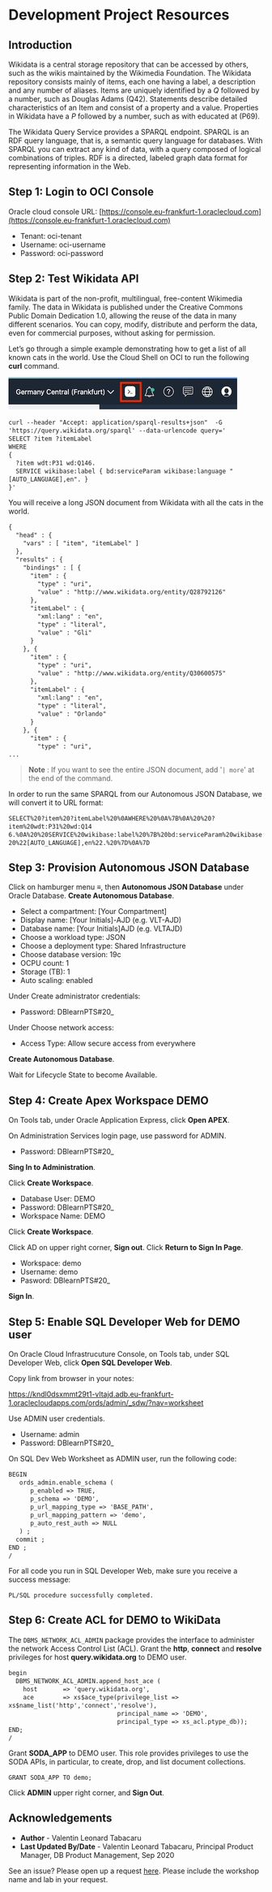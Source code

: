 # Development Project Resources

## Introduction

Wikidata is a central storage repository that can be accessed by others, such as the wikis maintained by the Wikimedia Foundation. The Wikidata repository consists mainly of items, each one having a label, a description and any number of aliases. Items are uniquely identified by a *Q* followed by a number, such as Douglas Adams (Q42). Statements describe detailed characteristics of an Item and consist of a property and a value. Properties in Wikidata have a *P* followed by a number, such as with educated at (P69).

The Wikidata Query Service provides a SPARQL endpoint. SPARQL is an RDF query language, that is, a semantic query language for databases. With SPARQL you can extract any kind of data, with a query composed of logical combinations of triples. RDF is a directed, labeled graph data format for representing information in the Web.

## Step 1: Login to OCI Console

Oracle cloud console URL: [https://console.eu-frankfurt-1.oraclecloud.com](https://console.eu-frankfurt-1.oraclecloud.com)

- Tenant: oci-tenant
- Username: oci-username
- Password: oci-password

## Step 2: Test Wikidata API

Wikidata is part of the non-profit, multilingual, free-content Wikimedia family. The data in Wikidata is published under the Creative Commons Public Domain Dedication 1.0, allowing the reuse of the data in many different scenarios. You can copy, modify, distribute and perform the data, even for commercial purposes, without asking for permission.

Let’s go through a simple example demonstrating how to get a list of all known cats in the world. Use the Cloud Shell on OCI to run the following **curl** command.

![](./images/cloudShell.jpg "")

````
curl --header "Accept: application/sparql-results+json"  -G 'https://query.wikidata.org/sparql' --data-urlencode query='
SELECT ?item ?itemLabel 
WHERE 
{
  ?item wdt:P31 wd:Q146.
  SERVICE wikibase:label { bd:serviceParam wikibase:language "[AUTO_LANGUAGE],en". }
}'
````

You will receive a long JSON document from Wikidata with all the cats in the world.

````
{
  "head" : {
    "vars" : [ "item", "itemLabel" ]
  },
  "results" : {
    "bindings" : [ {
      "item" : {
        "type" : "uri",
        "value" : "http://www.wikidata.org/entity/Q28792126"
      },
      "itemLabel" : {
        "xml:lang" : "en",
        "type" : "literal",
        "value" : "Gli"
      }
    }, {
      "item" : {
        "type" : "uri",
        "value" : "http://www.wikidata.org/entity/Q30600575"
      },
      "itemLabel" : {
        "xml:lang" : "en",
        "type" : "literal",
        "value" : "Orlando"
      }
    }, {
      "item" : {
        "type" : "uri",
...
````

>**Note** : If you want to see the entire JSON document, add '` | more `' at the end of the command.

In order to run the same SPARQL from our Autonomous JSON Database, we will convert it to URL format:

````
SELECT%20?item%20?itemLabel%20%0AWHERE%20%0A%7B%0A%20%20?item%20wdt:P31%20wd:Q14
6.%0A%20%20SERVICE%20wikibase:label%20%7B%20bd:serviceParam%20wikibase:language%
20%22[AUTO_LANGUAGE],en%22.%20%7D%0A%7D
````

## Step 3: Provision Autonomous JSON Database

Click on hamburger menu ≡, then **Autonomous JSON Database** under Oracle Database. **Create Autonomous Database**.

- Select a compartment: [Your Compartment]
- Display name: [Your Initials]-AJD (e.g. VLT-AJD)
- Database name: [Your Initials]AJD (e.g. VLTAJD)
- Choose a workload type: JSON
- Choose a deployment type: Shared Infrastructure
- Choose database version: 19c
- OCPU count: 1
- Storage (TB): 1
- Auto scaling: enabled

Under Create administrator credentials:

- Password: DBlearnPTS#20_

Under Choose network access:

- Access Type: Allow secure access from everywhere

**Create Autonomous Database**.

Wait for Lifecycle State to become Available.

## Step 4: Create Apex Workspace DEMO

On Tools tab, under Oracle Application Express, click **Open APEX**.

On Administration Services login page, use password for ADMIN.

- Password: DBlearnPTS#20_

**Sing In to Administration**.

Click **Create Workspace**.

- Database User: DEMO
- Password: DBlearnPTS#20_
- Workspace Name: DEMO

Click **Create Workspace**.

Click AD on upper right corner, **Sign out**. Click **Return to Sign In Page**.

- Workspace: demo
- Username: demo
- Pasword: DBlearnPTS#20_

**Sign In**.

## Step 5: Enable SQL Developer Web for DEMO user

On Oracle Cloud Infrastrucuture Console, on Tools tab, under SQL Developer Web, click **Open SQL Developer Web**.

Copy link from browser in your notes:

https://kndl0dsxmmt29t1-vltajd.adb.eu-frankfurt-1.oraclecloudapps.com/ords/admin/_sdw/?nav=worksheet

Use ADMIN user credentials.

- Username: admin
- Password: DBlearnPTS#20_

On SQL Dev Web Worksheet as ADMIN user, run the following code:

````
BEGIN 
   ords_admin.enable_schema (
      p_enabled => TRUE,
      p_schema => 'DEMO',
      p_url_mapping_type => 'BASE_PATH',
      p_url_mapping_pattern => 'demo',
      p_auto_rest_auth => NULL
   ) ;
  commit ;
END ; 
/
````

For all code you run in SQL Developer Web, make sure you receive a success message:

````
PL/SQL procedure successfully completed.
````

## Step 6:  Create ACL for DEMO to WikiData

The `DBMS_NETWORK_ACL_ADMIN` package provides the interface to administer the network Access Control List (ACL). Grant the **http**, **connect** and **resolve** privileges for host **query.wikidata.org** to DEMO user.

````
begin
  DBMS_NETWORK_ACL_ADMIN.append_host_ace (
    host       => 'query.wikidata.org',
    ace        => xs$ace_type(privilege_list => xs$name_list('http','connect','resolve'),
                              principal_name => 'DEMO',
                              principal_type => xs_acl.ptype_db));
END;
/
````

Grant **SODA_APP** to DEMO user. This role provides privileges to use the SODA APIs, in particular, to create, drop, and list document collections.

````
GRANT SODA_APP TO demo;
````

Click **ADMIN** upper right corner, and **Sign Out**.

## Acknowledgements

- **Author** - Valentin Leonard Tabacaru
- **Last Updated By/Date** - Valentin Leonard Tabacaru, Principal Product Manager, DB Product Management, Sep 2020

See an issue? Please open up a request [here](https://github.com/oracle/learning-library/issues). Please include the workshop name and lab in your request.

